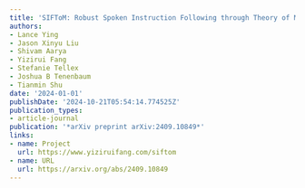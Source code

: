 ```yaml
---
title: 'SIFToM: Robust Spoken Instruction Following through Theory of Mind'
authors:
- Lance Ying
- Jason Xinyu Liu
- Shivam Aarya
- Yizirui Fang
- Stefanie Tellex
- Joshua B Tenenbaum
- Tianmin Shu
date: '2024-01-01'
publishDate: '2024-10-21T05:54:14.774525Z'
publication_types:
- article-journal
publication: '*arXiv preprint arXiv:2409.10849*'
links:
- name: Project
  url: https://www.yiziruifang.com/siftom
- name: URL
  url: https://arxiv.org/abs/2409.10849
---
```

